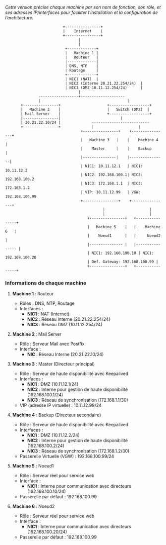 *Cette version précise chaque machine par son nom de fonction, son rôle, et ses adresses IP/interfaces pour faciliter l’installation et la configuration de l’architecture.*

```
                          +----------------+
                          |    Internet    |
                          +----------------+
                                 |
                                 |
                           +-------------+
                           |   Machine 1 |
                           |   Routeur   |
                           |-------------|
                           | DNS, NTP    |
                           | Routage     |
                           +-------------+
                           | NIC1 (NAT)  |
                           | NIC2 (Interne 20.21.22.254/24)  |
                           | NIC3 (DMZ 10.11.12.254/24)      |
                                 |
               ------------------+--------------------
               |                                       |
       +----------------+                     +------------------+
       |   Machine 2    |                     |   Switch (DMZ)  |
       | Mail Server    |                     +------------------+
       |----------------|                           |
       | 20.21.22.10/24 |              --------------------------
       +----------------+              |                    |
                                  +----------------+    +----------------+
                                  |   Machine 3   |    |    Machine 4   |
                                  |    Master     |    |    Backup      |
                                  |---------------|    |----------------|
                                  | NIC1: 10.11.12.1   | NIC1: 10.11.12.2
                                  | NIC2: 192.168.100.1| NIC2: 192.168.100.2
                                  | NIC3: 172.168.1.1  | NIC3: 172.168.1.2
                                  | VIP: 10.11.12.99   | VGW: 192.168.100.99
                                  +----------------+    +----------------+
                                            |                    |
                                            |                    |
                                     +----------------+   +----------------+
                                     |   Machine 5    |   |    Machine 6   |
                                     |    Noeud1      |   |     Noeud2     |
                                     |--------------- |   |---------------- |
                                     | NIC1: 192.168.100.10 | NIC1: 192.168.100.20
                                     | Def. Gateway: 192.168.100.99 |
                                     +----------------+   +----------------+
```

### Informations de chaque machine

1. **Machine 1** : Routeur
   - Rôles : DNS, NTP, Routage
   - Interfaces :
     - **NIC1** : NAT (Internet)
     - **NIC2** : Réseau Interne (20.21.22.254/24)
     - **NIC3** : Réseau DMZ (10.11.12.254/24)

2. **Machine 2** : Mail Server
   - Rôle : Serveur Mail avec Postfix
   - Interface :
     - **NIC** : Réseau Interne (20.21.22.10/24)

3. **Machine 3** : Master (Directeur principal)
   - Rôle : Serveur de haute disponibilité avec Keepalived
   - Interfaces :
     - **NIC1** : DMZ (10.11.12.1/24)
     - **NIC2** : Interne pour gestion de haute disponibilité (192.168.100.1/24)
     - **NIC3** : Réseau de synchronisation (172.168.1.1/30)
   - VIP (adresse IP virtuelle) : 10.11.12.99/24

4. **Machine 4** : Backup (Directeur secondaire)
   - Rôle : Serveur de haute disponibilité avec Keepalived
   - Interfaces :
     - **NIC1** : DMZ (10.11.12.2/24)
     - **NIC2** : Interne pour gestion de haute disponibilité (192.168.100.2/24)
     - **NIC3** : Réseau de synchronisation (172.168.1.2/30)
   - Passerelle Virtuelle (VGW) : 192.168.100.99/24

5. **Machine 5** : Noeud1
   - Rôle : Serveur réel pour service web
   - Interface :
     - **NIC1** : Interne pour communication avec directeurs (192.168.100.10/24)
   - Passerelle par défaut : 192.168.100.99

6. **Machine 6** : Noeud2
   - Rôle : Serveur réel pour service web
   - Interface :
     - **NIC1** : Interne pour communication avec directeurs (192.168.100.20/24)
   - Passerelle par défaut : 192.168.100.99

